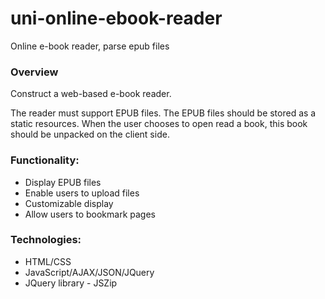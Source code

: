 # uni-online-ebook-reader
Online e-book reader, parse epub files

### Overview
Construct a web-based e-book reader.

The reader must support EPUB files. The EPUB files should be stored as a static resources. When the user chooses to open read a book, this book should be unpacked on the client side.

### Functionality:
- Display EPUB files
- Enable users to upload files
- Customizable display
- Allow users to bookmark pages

### Technologies:
- HTML/CSS
- JavaScript/AJAX/JSON/JQuery
- JQuery library - JSZip